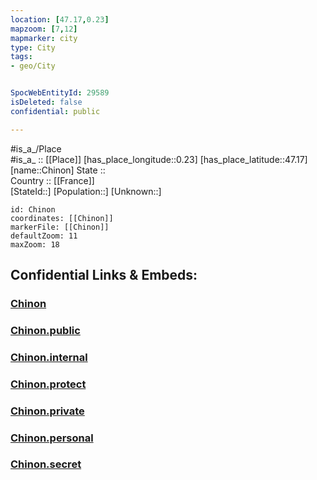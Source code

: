 ```yaml
---
location: [47.17,0.23] 
mapzoom: [7,12] 
mapmarker: city 
type: City
tags:
- geo/City


SpocWebEntityId: 29589
isDeleted: false
confidential: public

---
```

#is_a_/Place  
#is_a_ :: [[Place]] 
[has_place_longitude::0.23] 
[has_place_latitude::47.17] 
[name::Chinon] 
State ::  
Country :: [[France]]  
[StateId::] 
[Population::] 
[Unknown::] 


```leaflet
id: Chinon
coordinates: [[Chinon]] 
markerFile: [[Chinon]] 
defaultZoom: 11 
maxZoom: 18
```


## Confidential Links & Embeds: 

### [Chinon](/_Standards/Earth/Continent/Europe/Europe~West/France/regions~France/Val_de_Loire/departments~Val_de_Loire/Indre-et-Loire/communes~Indre-et-Loire/Chinon/cities~Chinon/Chinon.md) 

### [Chinon.public](/_public/Earth/Continent/Europe/Europe~West/France/regions~France/Val_de_Loire/departments~Val_de_Loire/Indre-et-Loire/communes~Indre-et-Loire/Chinon/cities~Chinon/Chinon.public.md) 

### [Chinon.internal](/_internal/Earth/Continent/Europe/Europe~West/France/regions~France/Val_de_Loire/departments~Val_de_Loire/Indre-et-Loire/communes~Indre-et-Loire/Chinon/cities~Chinon/Chinon.internal.md) 

### [Chinon.protect](/_protect/Earth/Continent/Europe/Europe~West/France/regions~France/Val_de_Loire/departments~Val_de_Loire/Indre-et-Loire/communes~Indre-et-Loire/Chinon/cities~Chinon/Chinon.protect.md) 

### [Chinon.private](/_private/Earth/Continent/Europe/Europe~West/France/regions~France/Val_de_Loire/departments~Val_de_Loire/Indre-et-Loire/communes~Indre-et-Loire/Chinon/cities~Chinon/Chinon.private.md) 

### [Chinon.personal](/_personal/Earth/Continent/Europe/Europe~West/France/regions~France/Val_de_Loire/departments~Val_de_Loire/Indre-et-Loire/communes~Indre-et-Loire/Chinon/cities~Chinon/Chinon.personal.md) 

### [Chinon.secret](/_secret/Earth/Continent/Europe/Europe~West/France/regions~France/Val_de_Loire/departments~Val_de_Loire/Indre-et-Loire/communes~Indre-et-Loire/Chinon/cities~Chinon/Chinon.secret.md)

